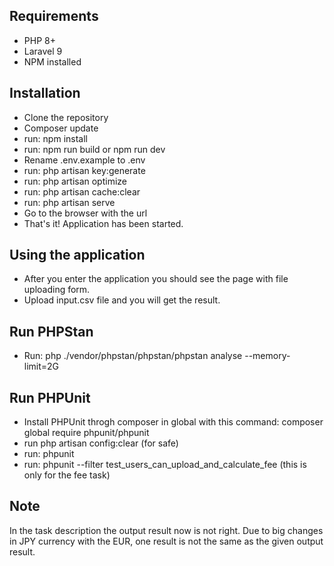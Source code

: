
## Requirements

- PHP 8+
- Laravel 9
- NPM installed


## Installation
- Clone the repository
- Composer update
- run: npm install
- run: npm run build or npm run dev
- Rename .env.example to .env
- run: php artisan key:generate
- run: php artisan optimize
- run: php artisan cache:clear
- run: php artisan serve
- Go to the browser with the url
- That's it! Application has been started.

## Using the application
- After you enter the application you should see the page with file uploading form.
- Upload input.csv file and you will get the result.

## Run PHPStan
- Run: php ./vendor/phpstan/phpstan/phpstan analyse --memory-limit=2G

## Run PHPUnit
- Install PHPUnit throgh composer in global with this command: composer global require phpunit/phpunit
- run php artisan config:clear (for safe)
- run: phpunit
- run: phpunit --filter test_users_can_upload_and_calculate_fee (this is only for the fee task)

## Note
In the task description the output result now is not right. Due to big changes in JPY currency with the EUR, one result is not the same as the given output result.
